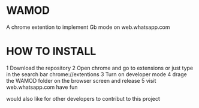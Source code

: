 # WAMOD

A chrome extention to implement Gb mode on web.whatsapp.com

# HOW TO INSTALL

1 Download the repository
2 Open chrome and go to extensions or just type in the search bar chrome://extentions
3 Turn on developer mode
4 drage the WAMOD folder on the browser screen and release
5 visit web.whatsapp.com
have fun

would also like for other developers to contribut to this project

